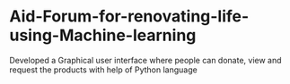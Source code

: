 # Aid-Forum-for-renovating-life-using-Machine-learning
Developed a Graphical user interface where people can donate, view and request the products with help of Python language
